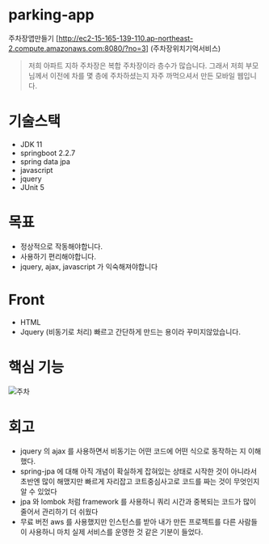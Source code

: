 # parking-app
주차장앱만들기
[http://ec2-15-165-139-110.ap-northeast-2.compute.amazonaws.com:8080/?no=3] (주차장위치기억서비스)

> 저희 아파트 지하 주차장은 복합 주차장이라 층수가 많습니다. 그래서 저희 부모님께서 이전에 차를 몇 층에 주차하셨는지 자주 까먹으셔서 만든 모바일 웹입니다. 

# 기술스택
 - JDK 11
 - springboot 2.2.7
 - spring data jpa
 - javascript
 - jquery
 - JUnit 5

# 목표
 - 정상적으로 작동해야합니다.
 - 사용하기 편리해야합니다.
 - jquery, ajax, javascript 가 익숙해져야합니다
 
 # Front
 - HTML
 - Jquery (비동기로 처리)
 빠르고 간단하게 만드는 용이라 꾸미지않았습니다. 
 
 # 핵심 기능
 
 ![주차](https://user-images.githubusercontent.com/45488643/85920403-69f97d80-b8ae-11ea-982e-415bdd1fea73.gif)


# 회고

- jquery 의 ajax 를 사용하면서 비동기는 어떤 코드에 어떤 식으로 동작하는 지 이해했다.
- spring-jpa 에 대해 아직 개념이 확실하게 잡혀있는 상태로 시작한 것이 아니라서 초반엔 많이 해맸지만 빠르게 자리잡고 코트중심사고로 코드를 짜는 것이 무엇인지 알 수 있었다
- jpa 와 lombok 처럼 framework 를 사용하니 쿼리 시간과 중복되는 코드가 많이 줄어서 관리하기 더 쉬웠다
- 무료 버전 aws 를 사용했지만 인스턴스를 받아 내가 만든 프로젝트를 다른 사람들이 사용하니 마치 실제 서비스를 운영한 것 같은 기분이 들었다.
